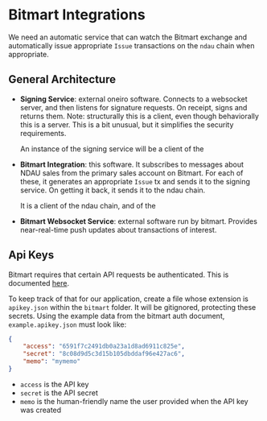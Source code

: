 # Bitmart Integrations

We need an automatic service that can watch the Bitmart exchange and automatically
issue appropriate `Issue` transactions on the `ndau` chain when appropriate.

## General Architecture

- **Signing Service**: external oneiro software. Connects to a websocket server, and then listens for signature requests. On receipt, signs and returns them. Note: structurally this is a client, even though behaviorally this is a server. This is a bit unusual, but it simplifies the security requirements.

    An instance of the signing service will be a client of the

- **Bitmart Integration**: this software. It subscribes to messages about NDAU sales from the primary sales account on Bitmart. For each of these, it generates an appropriate `Issue` tx and sends it to the signing service. On getting it back, it sends it to the ndau chain.

    It is a client of the ndau chain, and of the

- **Bitmart Websocket Service**: external software run by bitmart. Provides near-real-time push updates about transactions of interest.

## Api Keys

Bitmart requires that certain API requests be authenticated. This is documented [here](https://github.com/bitmartexchange/bitmart-official-api-docs/blob/master/rest/authenticated/oauth.md).

To keep track of that for our application, create a file whose extension is `apikey.json` within the `bitmart` folder. It will be gitignored, protecting these secrets. Using the example data from the bitmart auth document, `example.apikey.json` must look like:

```json
{
    "access": "6591f7c2491db0a23a1d8ad6911c825e",
    "secret": "8c08d9d5c3d15b105dbddaf96e427ac6",
    "memo": "mymemo"
}
```

- `access` is the API key
- `secret` is the API secret
- `memo` is the human-friendly name the user provided when the API key was created

